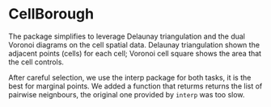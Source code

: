 CellBorough
==================

The package simplifies to leverage Delaunay triangulation and the dual Voronoi diagrams on the cell spatial data. Delaunay triangulation shown the adjacent points (cells) for each cell; Voronoi cell square shows the area that the cell controls.

After careful selection, we use the interp package for both tasks, it is the best for marginal points. We added a function that returms returns the list of pairwise neignbours, the original one provided by `interp` was too slow.  
